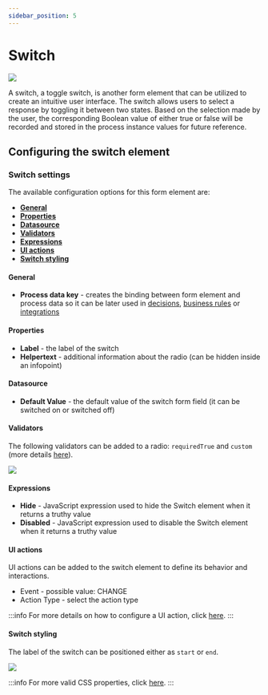```yaml
---
sidebar_position: 5
---
```


# Switch

![](https://s3.eu-west-1.amazonaws.com/docx.flowx.ai/3.0/switch_form_field.gif)

A switch, a toggle switch, is another form element that can be utilized to create an intuitive user interface. The switch allows users to select a response by toggling it between two states. Based on the selection made by the user, the corresponding Boolean value of either true or false will be recorded and stored in the process instance values for future reference.

## Configuring the switch element

### Switch settings

The available configuration options for this form element are:

- [**General**](#general)
- [**Properties**](#properties)
- [**Datasource**](#datasource)
- [**Validators**](#validators)
- [**Expressions**](#expressions)
- [**UI actions**](#ui-actions)
- [**Switch styling**](#switch-styling)


#### General
   
* **Process data key** - creates the binding between form element and process data so it can be later used in [decisions](../../../node/exclusive-gateway-node.md), [business rules](../../../node/task-node/task-node.md) or [integrations](../../../node/message-send-received-task-node.md)

#### Properties

* **Label** - the label of the switch
* **Helpertext** - additional information about the radio (can be hidden inside an infopoint)

#### Datasource

* **Default Value** - the default value of the switch form field (it can be switched on or switched off)

#### Validators

The following validators can be added to a radio: `requiredTrue` and `custom` (more details [here](../../validators.md)).

![](https://s3.eu-west-1.amazonaws.com/docx.flowx.ai/3.0/switch_details.png)

#### Expressions

* **Hide** - JavaScript expression used to hide the Switch element when it returns a truthy value
* **Disabled** - JavaScript expression used to disable the Switch element when it returns a truthy value

#### UI actions

UI actions can be added to the switch element to define its behavior and interactions.

* Event - possible value: CHANGE
* Action Type - select the action type

:::info
For more details on how to configure a UI action, click [here](../../ui-actions.md).
:::

#### Switch styling

The label of the switch can be positioned either as `start` or `end`.

![](https://s3.eu-west-1.amazonaws.com/docx.flowx.ai/3.0/switch_styling.gif)

:::info
For more valid CSS properties, click [here](../../#styling).
:::


